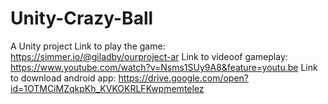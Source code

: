# Unity-Crazy-Ball
A Unity project
Link to play the game:
https://simmer.io/@giladby/ourproject-ar
Link to videoof gameplay:
https://www.youtube.com/watch?v=Nsms1SUy9A8&feature=youtu.be
Link to download android app:
https://drive.google.com/open?id=1OTMCiMZqkpKh_KVKOKRLFKwpmemtelez
